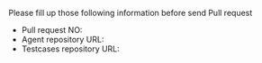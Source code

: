 Please fill up those following information before send Pull request 

* Pull request NO: <The pull request no that your pull to skywalking>
* Agent repository URL: <Your skywalking repository git url>
* Testcases repository URL: <Your skywalking-agent-testcases repository git url>
